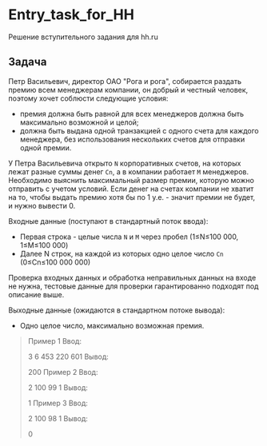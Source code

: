 # Entry_task_for_HH
Решение вступительного задания для hh.ru

## Задача
Петр Васильевич, директор ОАО "Рога и рога", собирается раздать премию всем менеджерам компании, он добрый и честный человек, поэтому хочет соблюсти следующие условия:

+ премия должна быть равной для всех менеджеров должна быть максимально возможной и целой;
+ должна быть выдана одной транзакцией с одного счета для каждого менеджера, без использования нескольких счетов для отправки одной премии.

У Петра Васильевича открыто `N` корпоративных счетов, на которых лежат разные суммы денег `Cn`, а в компании работает `M` менеджеров. Необходимо выяснить максимальный размер премии, которую можно отправить с учетом условий. Если денег на счетах компании не хватит на то, чтобы выдать премию хотя бы по 1 у.е. - значит премии не будет, и нужно вывести 0.

Входные данные (поступают в стандартный поток ввода):
+ Первая строка - целые числа `N` и `M` через пробел (1≤N≤100 000, 1≤M≤100 000)
+ Далее N строк, на каждой из которых одно целое число `Cn` (0≤Cn≤100 000 000)

Проверка входных данных и обработка неправильных данных на входе не нужна, тестовые данные для проверки гарантированно подходят под описание выше.

Выходные данные (ожидаются в стандартном потоке вывода):
+ Одно целое число, максимально возможная премия.

>Пример 1 Ввод:
>
>3 6
>453
>220
>601
>Вывод:
>
>200
>Пример 2 Ввод:
>
>2 100
>99
>1
>Вывод:
>
>1
>Пример 3 Ввод:
>
>2 100
>98
>1
>Вывод:
>
>0
